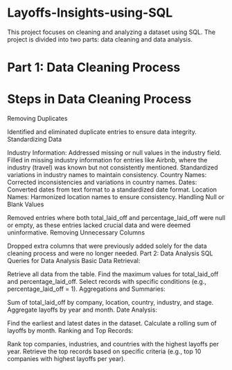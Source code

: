 # Layoffs-Insights-using-SQL

This project focuses on cleaning and analyzing a dataset using SQL. The project is divided into two parts: data cleaning and data analysis.

# Part 1: Data Cleaning Process
# Steps in Data Cleaning Process
Removing Duplicates

Identified and eliminated duplicate entries to ensure data integrity.
Standardizing Data

Industry Information:
Addressed missing or null values in the industry field.
Filled in missing industry information for entries like Airbnb, where the industry (travel) was known but not consistently mentioned.
Standardized variations in industry names to maintain consistency.
Country Names:
Corrected inconsistencies and variations in country names.
Dates:
Converted dates from text format to a standardized date format.
Location Names:
Harmonized location names to ensure consistency.
Handling Null or Blank Values

Removed entries where both total_laid_off and percentage_laid_off were null or empty, as these entries lacked crucial data and were deemed uninformative.
Removing Unnecessary Columns

Dropped extra columns that were previously added solely for the data cleaning process and were no longer needed.
Part 2: Data Analysis
SQL Queries for Data Analysis
Basic Data Retrieval:

Retrieve all data from the table.
Find the maximum values for total_laid_off and percentage_laid_off.
Select records with specific conditions (e.g., percentage_laid_off = 1).
Aggregations and Summaries:

Sum of total_laid_off by company, location, country, industry, and stage.
Aggregate layoffs by year and month.
Date Analysis:

Find the earliest and latest dates in the dataset.
Calculate a rolling sum of layoffs by month.
Ranking and Top Records:

Rank top companies, industries, and countries with the highest layoffs per year.
Retrieve the top records based on specific criteria (e.g., top 10 companies with highest layoffs per year).
